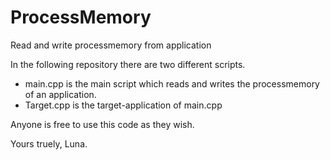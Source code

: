 # ProcessMemory
Read and write processmemory from application

In the following repository there are two different scripts.
- main.cpp is the main script which reads and writes the processmemory
of an application.
- Target.cpp is the target-application of main.cpp

Anyone is free to use this code as they wish.

Yours truely, Luna.

